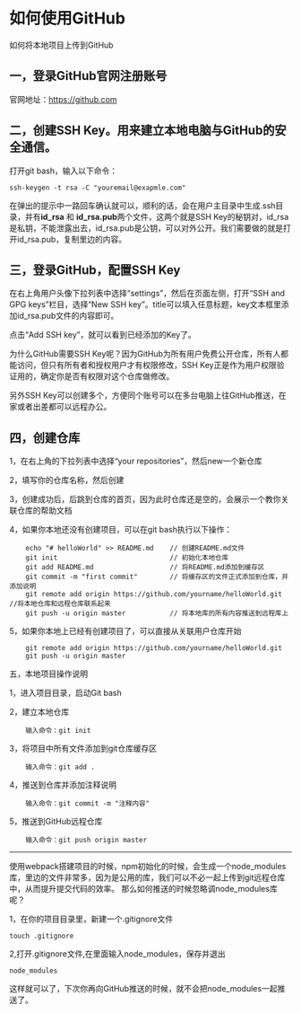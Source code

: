 # 如何使用GitHub #
如何将本地项目上传到GitHub

## 一，登录GitHub官网注册账号 ##

   官网地址：https://github.com

## 二，创建SSH Key。用来建立本地电脑与GitHub的安全通信。 ##

打开git bash，输入以下命令：

    ssh-keygen -t rsa -C "youremail@exapmle.com"


在弹出的提示中一路回车确认就可以，顺利的话，会在用户主目录中生成.ssh目录，并有**id_rsa** 和 **id_rsa.pub**两个文件，这两个就是SSH Key的秘钥对，id_rsa 是私钥，不能泄露出去，id_rsa.pub是公钥，可以对外公开。我们需要做的就是打开id_rsa.pub，复制里边的内容。


## 三，登录GitHub，配置SSH Key ##

在右上角用户头像下拉列表中选择“settings”，然后在页面左侧，打开“SSH and GPG keys”栏目，选择“New SSH key”。title可以填入任意标题，key文本框里添加id_rsa.pub文件的内容即可。

点击“Add SSH key”，就可以看到已经添加的Key了。

为什么GitHub需要SSH Key呢？因为GitHub为所有用户免费公开仓库，所有人都能访问，但只有所有者和授权用户才有权限修改，SSH Key正是作为用户权限验证用的，确定你是否有权限对这个仓库做修改。

另外SSH Key可以创建多个，方便同个账号可以在多台电脑上往GitHub推送，在家或者出差都可以远程办公。


## 四，创建仓库 ##

1，在右上角的下拉列表中选择“your repositories”，然后new一个新仓库

2，填写你的仓库名称，然后创建

3，创建成功后，后跳到仓库的首页，因为此时仓库还是空的，会展示一个教你关联仓库的帮助文档

4，如果你本地还没有创建项目，可以在git bash执行以下操作：

        echo "# helloWorld" >> README.md    // 创建README.md文件
        git init                            // 初始化本地仓库
        git add README.md                   // 将README.md添加到缓存区
        git commit -m "first commit"        // 将缓存区的文件正式添加到仓库，并添加说明
        git remote add origin https://github.com/yourname/helloWorld.git  //将本地仓库和远程仓库联系起来
        git push -u origin master           // 将本地库的所有内容推送到远程库上

5，如果你本地上已经有创建项目了，可以直接从关联用户仓库开始

        git remote add origin https://github.com/yourname/helloWorld.git
        git push -u origin master

五，本地项目操作说明

   1，进入项目目录，启动Git bash

   2，建立本地仓库

        输入命令：git init

   3，将项目中所有文件添加到git仓库缓存区

        输入命令：git add .

   4，推送到仓库并添加注释说明

        输入命令：git commit -m "注释内容"

   5，推送到GitHub远程仓库

        输入命令：git push origin master


----------


使用webpack搭建项目的时候，npm初始化的时候，会生成一个node_modules库，里边的文件非常多，因为是公用的库，我们可以不必一起上传到git远程仓库中，从而提升提交代码的效率。
那么如何推送的时候忽略调node_modules库呢？

1，在你的项目目录里，新建一个.gitignore文件

    touch .gitignore

2,打开.gitignore文件,在里面输入node_modules，保存并退出

	node_modules

这样就可以了，下次你再向GitHub推送的时候，就不会把node_modules一起推送了。